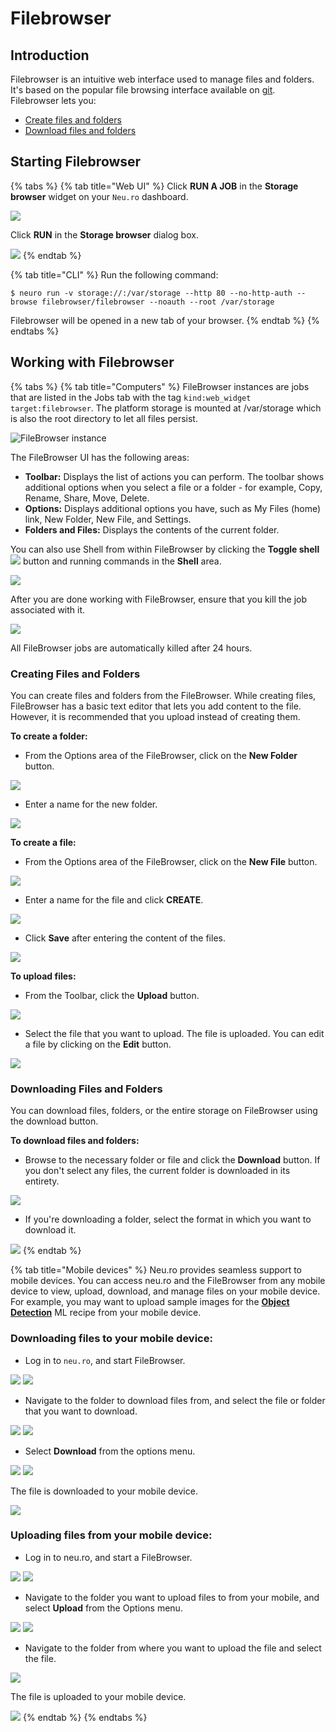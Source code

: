 # Filebrowser

## Introduction

Filebrowser is an intuitive web interface used to manage files and folders. It's based on the popular file browsing interface available on [git](https://github.com/filebrowser/filebrowser). Filebrowser lets you:

* [Create files and folders](filebrowser.md#creating-files-and-folders)
* [Download files and folders](filebrowser.md#downloading-files-and-folders)

## Starting Filebrowser

{% tabs %}
{% tab title="Web UI" %}
Click **RUN A JOB** in the **Storage browser** widget on your `Neu.ro` dashboard.

![](<../../.gitbook/assets/image (246) (1).png>)

Click **RUN** in the **Storage browser** dialog box.&#x20;

![](<../../.gitbook/assets/image (241) (1).png>)
{% endtab %}

{% tab title="CLI" %}
Run the following command:

```
$ neuro run -v storage://:/var/storage --http 80 --no-http-auth --browse filebrowser/filebrowser --noauth --root /var/storage
```

Filebrowser will be opened in a new tab of your browser.
{% endtab %}
{% endtabs %}

## Working with Filebrowser

{% tabs %}
{% tab title="Computers" %}
FileBrowser instances are jobs that are listed in the Jobs tab with the tag `kind:web_widget target:filebrowser`. The platform storage is mounted at /var/storage which is also the root directory to let all files persist.

![FileBrowser instance](../../.gitbook/assets/stor\_browser.jpg)

The FileBrowser UI has the following areas:

* **Toolbar:** Displays the list of actions you can perform. The toolbar shows additional options when you select a file or a folder - for example, Copy, Rename, Share, Move, Delete.
* **Options:** Displays additional options you have, such as My Files (home) link, New Folder, New File, and Settings.
* **Folders and Files:** Displays the contents of the current folder.

You can also use Shell from within FileBrowser by clicking the **Toggle shell** ![](../../.gitbook/assets/FB\_Toggle.jpg) button and running commands in the **Shell** area.

![](../../.gitbook/assets/FB\_Shell.jpg)

After you are done working with FileBrowser, ensure that you kill the job associated with it.

![](<../../.gitbook/assets/image (37).png>)

All FileBrowser jobs are automatically killed after 24 hours.

### Creating Files and Folders

You can create files and folders from the FileBrowser. While creating files, FileBrowser has a basic text editor that lets you add content to the file. However, it is recommended that you upload instead of creating them.

**To create a folder:**

* From the Options area of the FileBrowser, click on the **New Folder** button.&#x20;

![](../../.gitbook/assets/FB\_NewFolder.jpg)

* Enter a name for the new folder.&#x20;

![](../../.gitbook/assets/FB\_NewDirectory.jpg)

**To create a file:**

* From the Options area of the FileBrowser, click on the **New File** button.

![](../../.gitbook/assets/FB\_NewFile.jpg)

* Enter a name for the file and click **CREATE**.

![](<../../.gitbook/assets/image (9).png>)

* Click **Save** after entering the content of the files.&#x20;

![](../../.gitbook/assets/FB\_NewFile\_Save.JPG)

**To upload files:**

* From the Toolbar, click the **Upload** button.&#x20;

![](../../.gitbook/assets/FB\_UploadButton.jpg)

* Select the file that you want to upload. The file is uploaded. You can edit a file by clicking on the **Edit** button.&#x20;

![](../../.gitbook/assets/FB\_UpFile.JPG)

### Downloading Files and Folders

You can download files, folders, or the entire storage on FileBrowser using the download button.

**To download files and folders:**

* Browse to the necessary folder or file and click the **Download** button. If you don't select any files, the current folder is downloaded in its entirety.

![](../../.gitbook/assets/FB\_Download.jpg)&#x20;

* If you're downloading a folder, select the format in which you want to download it.

![](../../.gitbook/assets/FB\_DownFormat.jpg)
{% endtab %}

{% tab title="Mobile devices" %}
Neu.ro provides seamless support to mobile devices. You can access neu.ro and the FileBrowser from any mobile device to view, upload, download, and manage files on your mobile device. For example, you may want to upload sample images for the [**Object Detection**](https://docs.neu.ro/cookbook/object-detection) ML recipe from your mobile device.

### **Downloading files to your mobile device:**

* Log in to `neu.ro`, and start FileBrowser.

![](../../.gitbook/assets/mobile-dashboard.png) ![](<../../.gitbook/assets/FBM\_FileBrowser (1) (1).jpg>)

* Navigate to the folder to download files from, and select the file or folder that you want to download.

![](../../.gitbook/assets/FBM\_Folder.jpg) ![](../../.gitbook/assets/FBM\_Down\_Select\_1.jpg)

* Select **Download** from the options menu.

![](../../.gitbook/assets/FBM\_Down\_Select.jpg) ![](<../../.gitbook/assets/FBM\_DownloadDone (1) (1).jpg>)

The file is downloaded to your mobile device.

![](<../../.gitbook/assets/FBM\_DownloadDone (1).jpg>)

### **Uploading files from your mobile device:**

* Log in to neu.ro, and start a FileBrowser.

![](../../.gitbook/assets/mobile-dashboard.png) ![](../../.gitbook/assets/FBM\_FileBrowser.jpg)

* Navigate to the folder you want to upload files to from your mobile, and select **Upload** from the Options menu.

![](../../.gitbook/assets/FBM\_Up\_Folder.jpg) ![](../../.gitbook/assets/FBM\_UploadButton.jpg)

* Navigate to the folder from where you want to upload the file and select the file.

![](../../.gitbook/assets/FBM\_UploadFileFolder.jpg)

The file is uploaded to your mobile device.

![](../../.gitbook/assets/FBM\_FileUploaded.jpg)
{% endtab %}
{% endtabs %}
